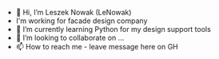 - 👋 Hi, I’m Leszek Nowak (LeNowak)
- I'm working for facade design company
- 🌱 I’m currently learning Python for my design support tools
- 💞️ I’m looking to collaborate on ...
- 📫 How to reach me - leave message here on GH

<!---
LeNowak/LeNowak is a ✨ special ✨ repository because its `README.md` (this file) appears on your GitHub profile.
You can click the Preview link to take a look at your changes.
--->
